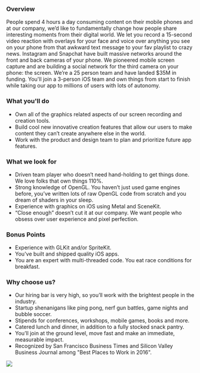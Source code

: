 


### Overview
People spend 4 hours a day consuming content on their mobile phones and at our company, we’d like to fundamentally change how people share interesting moments from their digital world. We let you record a 15-second video reaction with overlays for your face and voice over anything you see on your phone from that awkward text message to your fav playlist to crazy news. Instagram and Snapchat have built massive networks around the front and back cameras of your phone. We pioneered mobile screen capture and are building a social network for the third camera on your phone: the screen. We’re a 25 person team and have landed $35M in funding.
You'll join a 3-person iOS team and own things from start to finish while taking our app to millions of users with lots of autonomy.

### What you'll do
+ Own all of the graphics related aspects of our screen recording and creation tools.
+ Build cool new innovative creation features that allow our users to make content they can’t create anywhere else in the world.
+ Work with the product and design team to plan and prioritize future app features.

### What we look for
+ Driven team player who doesn’t need hand-holding to get things done. We love folks that own things 110%.
+ Strong knowledge of OpenGL. You haven’t just used game engines before, you’ve written lots of raw OpenGL code from scratch and you dream of shaders in your sleep.
+ Experience with graphics on iOS using Metal and SceneKit.
+ “Close enough” doesn’t cut it at our company. We want people who obsess over user experience and pixel perfection.

### Bonus Points
+ Experience with GLKit and/or SpriteKit.
+ You've built and shipped quality iOS apps.
+ You are an expert with multi-threaded code. You eat race conditions for breakfast.

### Why choose us?
+ Our hiring bar is very high, so you’ll work with the brightest people in the industry.
+ Startup shenanigans like ping pong, nerf gun battles, game nights and bubble soccer.
+ Stipends for conferences, workshops, mobile games, books and more.
+ Catered lunch and dinner, in addition to a fully stocked snack pantry.
+ You’ll join at the ground level, move fast and make an immediate, measurable impact.
+ Recognized by San Francisco Business Times and Silicon Valley Business Journal among "Best Places to Work in 2016".


[<img src='https://dabuttonfactory.com/button.png?t=Apply&f=Calibri-Bold&ts=24&tc=fff&tshs=1&tshc=000&hp=20&vp=8&c=5&bgt=gradient&bgc=3d85c6&ebgc=073763'>](https://letsrockit.co/users/auth/github?job_id=s2fty29yza-mobile-engineer-ios)
